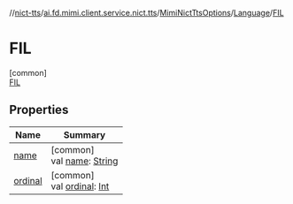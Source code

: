 //[nict-tts](../../../../../index.md)/[ai.fd.mimi.client.service.nict.tts](../../../index.md)/[MimiNictTtsOptions](../../index.md)/[Language](../index.md)/[FIL](index.md)

# FIL

[common]\
[FIL](index.md)

## Properties

| Name | Summary |
|---|---|
| [name](../../-gender/-u-n-k-n-o-w-n/index.md#-372974862%2FProperties%2F780352369) | [common]<br>val [name](../../-gender/-u-n-k-n-o-w-n/index.md#-372974862%2FProperties%2F780352369): [String](https://kotlinlang.org/api/core/kotlin-stdlib/kotlin/-string/index.html) |
| [ordinal](../../-gender/-u-n-k-n-o-w-n/index.md#-739389684%2FProperties%2F780352369) | [common]<br>val [ordinal](../../-gender/-u-n-k-n-o-w-n/index.md#-739389684%2FProperties%2F780352369): [Int](https://kotlinlang.org/api/core/kotlin-stdlib/kotlin/-int/index.html) |
